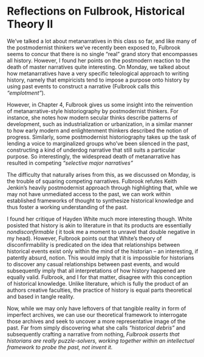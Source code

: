 # Reflections on Fulbrook, Historical Theory II

We’ve talked a lot about metanarratives in this class so far, and like many of the postmodernist thinkers we’ve recently been exposed to, Fulbrook seems to concur that there is no single “real” grand story that encompasses all history. However, I found her points on the postmodern reaction to the death of master narratives quite interesting. On Monday, we talked about how metanarratives have a very specific teleological approach to writing history, namely that empiricists tend to impose a purpose onto history by using past events to construct a narrative (Fulbrook calls this _“emplotment”_). 

However, in Chapter 4, Fulbrook gives us some insight into the reinvention of metanarrative-style historiography by postmodernist thinkers. For instance, she notes how modern secular thinks describe patterns of development, such as industrialization or urbanization, in a similar manner to how early modern and enlightenment thinkers described the notion of progress. Similarly, some postmodernist historiography takes up the task of lending a voice to marginalized groups who’ve been silenced in the past, constructing a kind of underdog narrative that still suits a particular purpose. So interestingly, the widespread death of metanarrative has resulted in competing _“selective major narratives”_

The difficulty that naturally arises from this, as we discussed on Monday, is the trouble of squaring competing narratives. Fulbrook refutes Keith Jenkin’s heavily postmodernist approach through highlighting that, while we may not have unmediated access to the past, we can work within established frameworks of thought to synthesize historical knowledge and thus foster a working understanding of the past. 

I found her critique of Hayden White much more interesting though. White posisted that history is akin to literature in that its products are essentially _nondisconfirmable_ ( it took me a moment to unravel that double negative in my head). However, Fulbrook points out that White’s theory of disconfirmability is predicated on the idea that relationships between historical events exist only within the mind of the historian – an interesting, if patently absurd, notion. This would imply that it is impossible for historians to discover any casual relationships between past events, and would subsequently imply that all interpretations of how history happened are equally valid. Fulbrook, and I for that matter, disagree with this conception of historical knowledge. Unlike literature, which is fully the product of an authors creative faculties, the practice of history is equal parts theoretical and based in tangle reality.

Now, while we may only have leftovers of that tangible reality in form of imperfect archives, we can use our theoretical framework to interrogate those archives and seek to uncover a more representative image of the past. Far from simply discovering what she calls _“historical debris”_ and subsequently crafting a narrative from nothing, _Fulbrook asserts that historians are really puzzle-solvers, working together within an intellectual framework to probe the past, not invent it._ 











